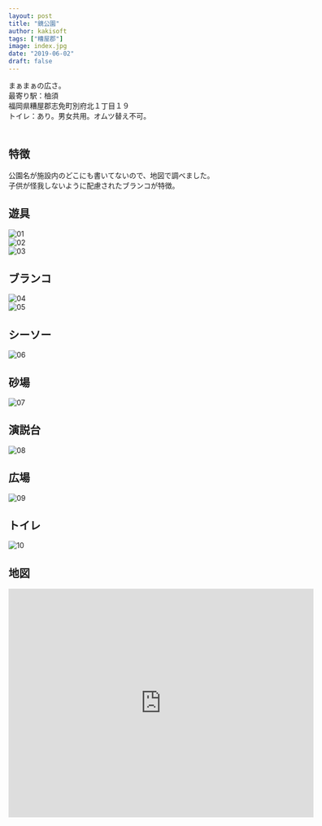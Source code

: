 ```yaml
---
layout: post
title: "鏡公園"
author: kakisoft
tags: ["糟屋郡"]
image: index.jpg
date: "2019-06-02"
draft: false
---
```


まぁまぁの広さ。  
最寄り駅：柚須  
福岡県糟屋郡志免町別府北１丁目１９  
トイレ：あり。男女共用。オムツ替え不可。   
　  
## 特徴
公園名が施設内のどこにも書いてないので、地図で調べました。  
子供が怪我しないように配慮されたブランコが特徴。

## 遊具
![01](./01.jpg)  
![02](./02.jpg)  
![03](./03.jpg)  

## ブランコ
![04](./04.jpg)  
![05](./05.jpg)  

## シーソー
![06](./06.jpg)

## 砂場
![07](./07.jpg)

## 演説台
![08](./08.jpg)

## 広場
![09](./09.jpg)

## トイレ
![10](./10.jpg)

## 地図
<iframe src="https://www.google.com/maps/embed?pb=!1m18!1m12!1m3!1d6646.024577289971!2d130.45432352592562!3d33.604985622919756!2m3!1f0!2f0!3f0!3m2!1i1024!2i768!4f13.1!3m3!1m2!1s0x35418febd9906363%3A0xc296d9acc2796b0!2sKagami+Park!5e0!3m2!1sen!2sjp!4v1559494481696!5m2!1sen!2sjp" width="600" height="450" frameborder="0" style="border:0" allowfullscreen></iframe>
